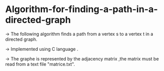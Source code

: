 # Algorithm-for-finding-a-path-in-a-directed-graph

-> The following algorithm finds a path from a vertex s to a vertex t in a directed graph.

-> Implemented using C language .

-> The graphe is represented by the adjacency matrix ,the matrix must be read from a text file "matrice.txt".
